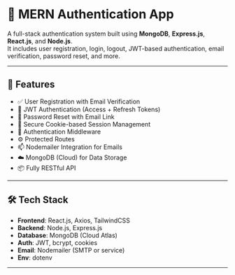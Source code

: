 # 🔐 MERN Authentication App

A full-stack authentication system built using **MongoDB**, **Express.js**, **React.js**, and **Node.js**.  
It includes user registration, login, logout, JWT-based authentication, email verification, password reset, and more.

---

## 🚀 Features

- ✅ User Registration with Email Verification
- 🔐 JWT Authentication (Access + Refresh Tokens)
- 🔁 Password Reset with Email Link
- 🍪 Secure Cookie-based Session Management
- 🧠 Authentication Middleware
- ⚙️ Protected Routes
- 📫 Nodemailer Integration for Emails
- ☁️ MongoDB (Cloud) for Data Storage
- 📦 Fully RESTful API

---

## 🛠️ Tech Stack

- **Frontend**: React.js, Axios, TailwindCSS
- **Backend**: Node.js, Express.js
- **Database**: MongoDB (Cloud Atlas)
- **Auth**: JWT, bcrypt, cookies
- **Email**: Nodemailer (SMTP or service)
- **Env**: dotenv

---


